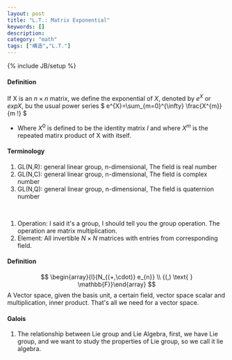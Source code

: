 ```yaml
---
layout: post
title: "L.T.: Matrix Exponential"
keywords: []
description: 
category: "math"
tags: ["構造","L.T."]
---
```

{% include JB/setup %}

#### Definition
If X is an $n \times n$ matrix, we define the exponential of $X$, denoted by
$e^{X}$ or $exp X$, bu the usual power series
$
e^{X}=\sum_{m=0}^{\infty} \frac{X^{m}}{m !}
$
- Where $X^0$ is defined to be the identity matrix $I$ and where $X^m$ is the
  repeated matirx product of X with itself.



#### Terminology
1. GL(N,R): general linear group, n-dimensional, The field is real number 
2. GL(N,C): general linear group, n-dimensional, The field is complex number 
3. GL(N,Q): general linear group, n-dimensional, The field is quaternion number 
<br />

1. Operation: I said it's a group, I should tell you the group operation. The 
operation are matrix multiplication.
2. Element: All invertible $N \times N$ matrices with entries from corresponding
   field.


####  Definition
$$
\begin{array}{l}{N_{(+,\cdot)} e_{n}} \\ {(,) \text{   }  \mathbb{F}}\end{array}
$$
A Vector space, given the basis unit, a certain field, vector space scalar and
multiplication, inner product. That's all we need for a vector space.


#### Galois
1. The relationship between Lie group and Lie Algebra, first, we have Lie group,
   and we want to study the properties of Lie group, so we call it lie algebra.



